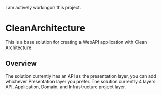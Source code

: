 I am actively workingon this project.

# CleanArchitecture
This is a base solution for creating a WebAPI application with Clean Architecture.

## Overview
The solution currently has an API as the presentation layer, you can add whichever Presentation layer you prefer.
The solution currently 4 layers: API, Application, Domain, and Infrastructure project layer.
